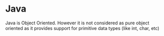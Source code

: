 #  Java        

Java is Object Oriented. However it is not considered as pure object oriented as it provides support for primitive data types (like int, char, etc)